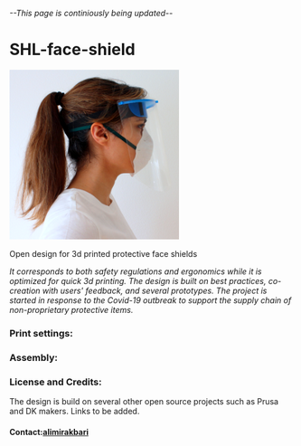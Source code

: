 *--This page is continiously being updated--*
# SHL-face-shield
![Side](square-side-profile.png "Side profile") 

Open design for 3d printed protective face shields

*It corresponds to both safety regulations and ergonomics while it is optimized for quick 3d printing. 
The design is built on best practices, co-creation with users' feedback, and several prototypes. 
The project is started in response to the Covid-19 outbreak to support the supply chain of non-proprietary protective items.*

### Print settings:
### Assembly:
### License and Credits:
The design is build on several other open source projects such as Prusa and DK makers. Links to be added.
#### Contact:[alimirakbari](https://github.com/alimirakbari)
